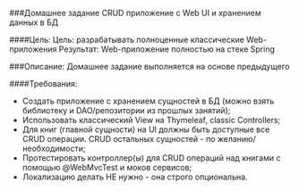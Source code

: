 ###Домашнее задание
CRUD приложение с Web UI и хранением данных в БД

####Цель:
Цель: разрабатывать полноценные классические Web-приложения
Результат: Web-приложение полностью на стеке Spring

###Описание:
Домашнее задание выполняется на основе предыдущего

####Требования:
- Создать приложение с хранением сущностей в БД (можно взять библиотеку и DAO/репозитории из прошлых занятий);
- Использовать классический View на Thymeleaf, classic Controllers;
- Для книг (главной сущности) на UI должны быть доступные все CRUD операции. CRUD остальных сущностей - по желанию/необходимости;
- Протестировать контроллер(ы) для CRUD операций над книгами с помощью @WebMvcTest и моков сервисов;
- Локализацию делать НЕ нужно - она строго опциональна.